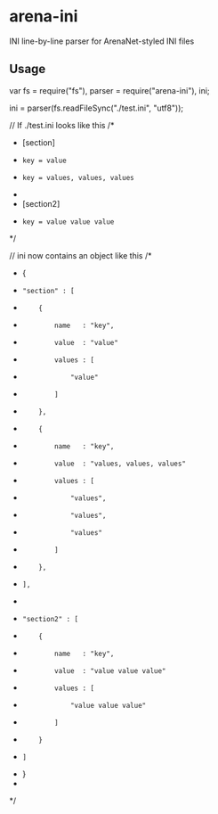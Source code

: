 arena-ini
=========

INI line-by-line parser for ArenaNet-styled INI files

## Usage ##

var fs     = require("fs"),
    parser = require("arena-ini"),
    ini;

ini = parser(fs.readFileSync("./test.ini", "utf8"));

// If ./test.ini looks like this
/*
 * [section]
 *     key = value
 *     key = values, values, values
 * 
 * [section2]
 *     key = value value value
 */

// ini now contains an object like this
/*
 * {
 *     "section" : [
 *         {
 *             name   : "key",
 *             value  : "value"
 *             values : [
 *                 "value"
 *             ]
 *         },
 *         {
 *             name   : "key",
 *             value  : "values, values, values"
 *             values : [
 *                 "values",
 *                 "values",
 *                 "values"
 *             ]
 *         },
 *     ],
 *     
 *     "section2" : [
 *         {
 *             name   : "key",
 *             value  : "value value value"
 *             values : [
 *                 "value value value"
 *             ]
 *         }
 *     ]
 * }
 *
 */
